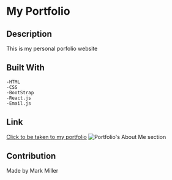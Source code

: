 # My Portfolio

## Description
This is my personal porfolio website

## Built With
    -HTML
    -CSS
    -BootStrap
    -React.js
    -Email.js

## Link
[Click to be taken to my portfolio](http://Mark-Miller78.github.io/Marks-Portfolio)
![Portfolio's About Me section](https://user-images.githubusercontent.com/91908196/160300597-88c85653-281e-480a-a707-5853493c348d.png)

## Contribution
Made by Mark Miller



